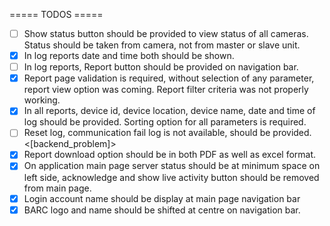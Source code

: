 ===== TODOS =====

- [ ] Show status button should be provided to view status of all cameras. Status should be taken from camera, not from master or slave unit.
- [x] In log reports date and time both should be shown.
- [ ] In log reports, Report button should be provided on navigation bar.
- [x] Report page validation is required, without selection of any parameter, report view option was coming. Report filter criteria was not properly working.
- [x] In all reports, device id, device location, device name, date and time of log should be provided. Sorting option for all parameters is required.
- [ ] Reset log, communication fail log is not available, should be provided. <[backend_problem]>
- [x] Report download option should be in both PDF as well as excel format.
- [x] On application main page server status should be at minimum space on left side, acknowledge and show live activity button should be removed from main page.
- [x] Login account name should be display at main page navigation bar
- [x] BARC logo and name should be shifted at centre on navigation bar.
